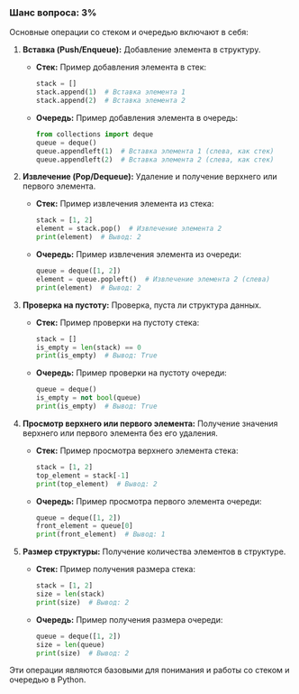 ### Шанс вопроса: 3%

Основные операции со стеком и очередью включают в себя:

1. **Вставка (Push/Enqueue):** Добавление элемента в структуру.
   - **Стек:** Пример добавления элемента в стек:
     ```python
     stack = []
     stack.append(1)  # Вставка элемента 1
     stack.append(2)  # Вставка элемента 2
     ```
   - **Очередь:** Пример добавления элемента в очередь:
     ```python
     from collections import deque
     queue = deque()
     queue.appendleft(1)  # Вставка элемента 1 (слева, как стек)
     queue.appendleft(2)  # Вставка элемента 2 (слева, как стек)
     ```

2. **Извлечение (Pop/Dequeue):** Удаление и получение верхнего или первого элемента.
   - **Стек:** Пример извлечения элемента из стека:
     ```python
     stack = [1, 2]
     element = stack.pop()  # Извлечение элемента 2
     print(element)  # Вывод: 2
     ```
   - **Очередь:** Пример извлечения элемента из очереди:
     ```python
     queue = deque([1, 2])
     element = queue.popleft()  # Извлечение элемента 2 (слева)
     print(element)  # Вывод: 2
     ```

3. **Проверка на пустоту:** Проверка, пуста ли структура данных.
   - **Стек:** Пример проверки на пустоту стека:
     ```python
     stack = []
     is_empty = len(stack) == 0
     print(is_empty)  # Вывод: True
     ```
   - **Очередь:** Пример проверки на пустоту очереди:
     ```python
     queue = deque()
     is_empty = not bool(queue)
     print(is_empty)  # Вывод: True
     ```

4. **Просмотр верхнего или первого элемента:** Получение значения верхнего или первого элемента без его удаления.
   - **Стек:** Пример просмотра верхнего элемента стека:
     ```python
     stack = [1, 2]
     top_element = stack[-1]
     print(top_element)  # Вывод: 2
     ```
   - **Очередь:** Пример просмотра первого элемента очереди:
     ```python
     queue = deque([1, 2])
     front_element = queue[0]
     print(front_element)  # Вывод: 1
     ```

5. **Размер структуры:** Получение количества элементов в структуре.
   - **Стек:** Пример получения размера стека:
     ```python
     stack = [1, 2]
     size = len(stack)
     print(size)  # Вывод: 2
     ```
   - **Очередь:** Пример получения размера очереди:
     ```python
     queue = deque([1, 2])
     size = len(queue)
     print(size)  # Вывод: 2
     ```

Эти операции являются базовыми для понимания и работы со стеком и очередью в Python.